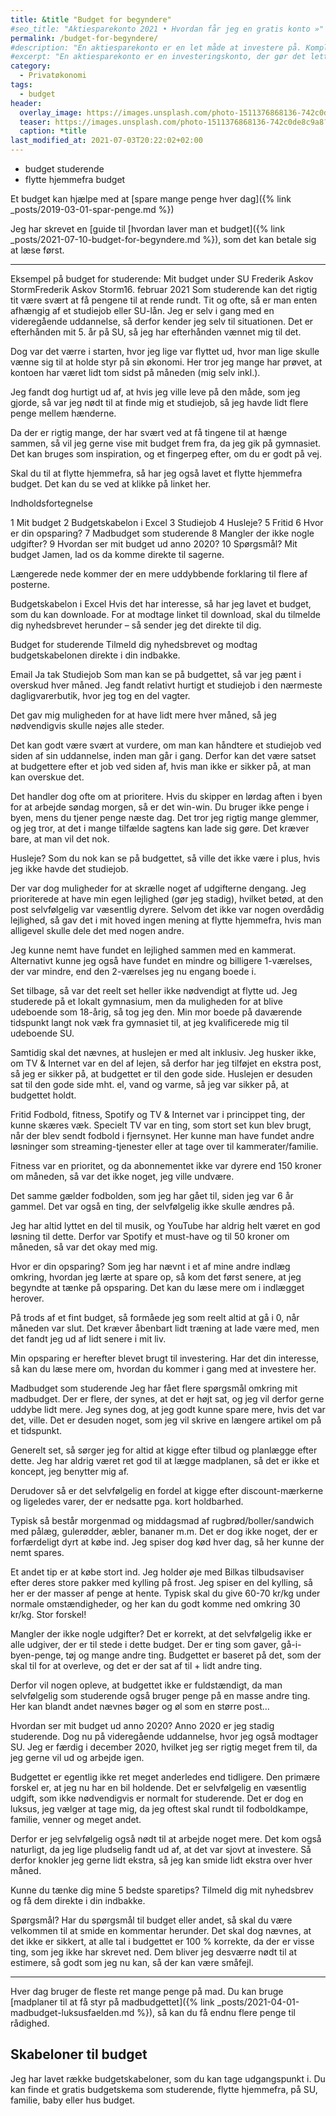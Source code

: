```yaml
---
title: &title "Budget for begyndere"
#seo_title: "Aktiesparekonto 2021 • Hvordan får jeg en gratis konto »"
permalink: /budget-for-begyndere/
#description: "En aktiesparekonto er en let måde at investere på. Komplet guide til beskatning og hvor du kan få en GRATIS aktiesparekonto."
#excerpt: "En aktiesparekonto er en investeringskonto, der gør det lettere for dig at komme i gang med at investere i aktier. Her er alt du skal vide om at investere på en aktiesparekonto."
category:
  - Privatøkonomi
tags:
  - budget
header:
  overlay_image: https://images.unsplash.com/photo-1511376868136-742c0de8c9a8?ixid=MXwxMjA3fDB8MHxwaG90by1wYWdlfHx8fGVufDB8fHw%3D&ixlib=rb-1.2.1&auto=format&fit=crop&w=1950&q=80
  teaser: https://images.unsplash.com/photo-1511376868136-742c0de8c9a8?ixid=MXwxMjA3fDB8MHxwaG90by1wYWdlfHx8fGVufDB8fHw%3D&ixlib=rb-1.2.1&auto=format&fit=crop&w=400&q=80
  caption: *title
last_modified_at: 2021-07-03T20:22:02+02:00
---
```


- budget studerende
- flytte hjemmefra budget


Et budget kan hjælpe med at [spare mange penge hver dag]({% link _posts/2019-03-01-spar-penge.md %})

Jeg har skrevet en [guide til [hvordan laver man et budget]({% link _posts/2021-07-10-budget-for-begyndere.md %}), som det kan betale sig at læse først.

***

 
Eksempel på budget for studerende: Mit budget under SU
Frederik Askov StormFrederik Askov Storm16. februar 2021
Som studerende kan det rigtig tit være svært at få pengene til at rende rundt. Tit og ofte, så er man enten afhængig af et studiejob eller SU-lån. Jeg er selv i gang med en videregående uddannelse, så derfor kender jeg selv til situationen. Det er efterhånden mit 5. år på SU, så jeg har efterhånden vænnet mig til det.


Dog var det værre i starten, hvor jeg lige var flyttet ud, hvor man lige skulle vænne sig til at holde styr på sin økonomi. Her tror jeg mange har prøvet, at kontoen har været lidt tom sidst på måneden (mig selv inkl.).

Jeg fandt dog hurtigt ud af, at hvis jeg ville leve på den måde, som jeg gjorde, så var jeg nødt til at finde mig et studiejob, så jeg havde lidt flere penge mellem hænderne.

Da der er rigtig mange, der har svært ved at få tingene til at hænge sammen, så vil jeg gerne vise mit budget frem fra, da jeg gik på gymnasiet. Det kan bruges som inspiration, og et fingerpeg efter, om du er godt på vej.


 
Skal du til at flytte hjemmefra, så har jeg også lavet et flytte hjemmefra budget. Det kan du se ved at klikke på linket her.

Indholdsfortegnelse

1 Mit budget
2 Budgetskabelon i Excel
3 Studiejob
4 Husleje?
5 Fritid
6 Hvor er din opsparing?
7 Madbudget som studerende
8 Mangler der ikke nogle udgifter?
9 Hvordan ser mit budget ud anno 2020?
10 Spørgsmål?
Mit budget
Jamen, lad os da komme direkte til sagerne.


Længerede nede kommer der en mere uddybbende forklaring til flere af posterne.

Budgetskabelon i Excel
Hvis det har interesse, så har jeg lavet et budget, som du kan downloade. For at modtage linket til download, skal du tilmelde dig nyhedsbrevet herunder – så sender jeg det direkte til dig.

Budget for studerende
Tilmeld dig nyhedsbrevet og modtag budgetskabelonen direkte i din indbakke.

Email
Ja tak
Studiejob
Som man kan se på budgettet, så var jeg pænt i overskud hver måned. Jeg fandt relativt hurtigt et studiejob i den nærmeste dagligvarerbutik, hvor jeg tog en del vagter.

Det gav mig muligheden for at have lidt mere hver måned, så jeg nødvendigvis skulle nøjes alle steder.

Det kan godt være svært at vurdere, om man kan håndtere et studiejob ved siden af sin uddannelse, inden man går i gang. Derfor kan det være satset at budgettere efter et job ved siden af, hvis man ikke er sikker på, at man kan overskue det.

Det handler dog ofte om at prioritere. Hvis du skipper en lørdag aften i byen for at arbejde søndag morgen, så er det win-win. Du bruger ikke penge i byen, mens du tjener penge næste dag. Det tror jeg rigtig mange glemmer, og jeg tror, at det i mange tilfælde sagtens kan lade sig gøre. Det kræver bare, at man vil det nok.

Husleje?
Som du nok kan se på budgettet, så ville det ikke være i plus, hvis jeg ikke havde det studiejob.

Der var dog muligheder for at skrælle noget af udgifterne dengang. Jeg prioriterede at have min egen lejlighed (gør jeg stadig), hvilket betød, at den post selvfølgelig var væsentlig dyrere. Selvom det ikke var nogen overdådig lejlighed, så gav det i mit hoved ingen mening at flytte hjemmefra, hvis man alligevel skulle dele det med nogen andre.

Jeg kunne nemt have fundet en lejlighed sammen med en kammerat. Alternativt kunne jeg også have fundet en mindre og billigere 1-værelses, der var mindre, end den 2-værelses jeg nu engang boede i.

Set tilbage, så var det reelt set heller ikke nødvendigt at flytte ud. Jeg studerede på et lokalt gymnasium, men da muligheden for at blive udeboende som 18-årig, så tog jeg den. Min mor boede på daværende tidspunkt langt nok væk fra gymnasiet til, at jeg kvalificerede mig til udeboende SU.

Samtidig skal det nævnes, at huslejen er med alt inklusiv. Jeg husker ikke, om TV & Internet var en del af lejen, så derfor har jeg tilføjet en ekstra post, så jeg er sikker på, at budgettet er til den gode side. Huslejen er desuden sat til den gode side mht. el, vand og varme, så jeg var sikker på, at budgettet holdt.

Fritid
Fodbold, fitness, Spotify og TV & Internet var i princippet ting, der kunne skæres væk. Specielt TV var en ting, som stort set kun blev brugt, når der blev sendt fodbold i fjernsynet. Her kunne man have fundet andre løsninger som streaming-tjenester eller at tage over til kammerater/familie.

Fitness var en prioritet, og da abonnementet ikke var dyrere end 150 kroner om måneden, så var det ikke noget, jeg ville undvære.

Det samme gælder fodbolden, som jeg har gået til, siden jeg var 6 år gammel. Det var også en ting, der selvfølgelig ikke skulle ændres på.

Jeg har altid lyttet en del til musik, og YouTube har aldrig helt været en god løsning til dette. Derfor var Spotify et must-have og til 50 kroner om måneden, så var det okay med mig.


 
Hvor er din opsparing?
Som jeg har nævnt i et af mine andre indlæg omkring, hvordan jeg lærte at spare op, så kom det først senere, at jeg begyndte at tænke på opsparing. Det kan du læse mere om i indlægget herover.

På trods af et fint budget, så formåede jeg som reelt altid at gå i 0, når måneden var slut. Det kræver åbenbart lidt træning at lade være med, men det fandt jeg ud af lidt senere i mit liv.

Min opsparing er herefter blevet brugt til investering. Har det din interesse, så kan du læse mere om, hvordan du kommer i gang med at investere her.

Madbudget som studerende
Jeg har fået flere spørgsmål omkring mit madbudget. Der er flere, der synes, at det er højt sat, og jeg vil derfor gerne uddybe lidt mere. Jeg synes dog, at jeg godt kunne spare mere, hvis det var det, ville. Det er desuden noget, som jeg vil skrive en længere artikel om på et tidspunkt.

Generelt set, så sørger jeg for altid at kigge efter tilbud og planlægge efter dette. Jeg har aldrig været ret god til at lægge madplanen, så det er ikke et koncept, jeg benytter mig af.

Derudover så er det selvfølgelig en fordel at kigge efter discount-mærkerne og ligeledes varer, der er nedsatte pga. kort holdbarhed.

Typisk så består morgenmad og middagsmad af rugbrød/boller/sandwich med pålæg, gulerødder, æbler, bananer m.m. Det er dog ikke noget, der er forfærdeligt dyrt at købe ind. Jeg spiser dog kød hver dag, så her kunne der nemt spares.

Et andet tip er at købe stort ind. Jeg holder øje med Bilkas tilbudsaviser efter deres store pakker med kylling på frost. Jeg spiser en del kylling, så her er der masser af penge at hente. Typisk skal du give 60-70 kr/kg under normale omstændigheder, og her kan du godt komme ned omkring 30 kr/kg. Stor forskel!

Mangler der ikke nogle udgifter?
Det er korrekt, at det selvfølgelig ikke er alle udgiver, der er til stede i dette budget. Der er ting som gaver, gå-i-byen-penge, tøj og mange andre ting. Budgettet er baseret på det, som der skal til for at overleve, og det er der sat af til + lidt andre ting.

Derfor vil nogen opleve, at budgettet ikke er fuldstændigt, da man selvfølgelig som studerende også bruger penge på en masse andre ting. Her kan blandt andet nævnes bøger og øl som en større post…


 
Hvordan ser mit budget ud anno 2020?
Anno 2020 er jeg stadig studerende. Dog nu på videregående uddannelse, hvor jeg også modtager SU. Jeg er færdig i december 2020, hvilket jeg ser rigtig meget frem til, da jeg gerne vil ud og arbejde igen.

Budgettet er egentlig ikke ret meget anderledes end tidligere. Den primære forskel er, at jeg nu har en bil holdende. Det er selvfølgelig en væsentlig udgift, som ikke nødvendigvis er normalt for studerende. Det er dog en luksus, jeg vælger at tage mig, da jeg oftest skal rundt til fodboldkampe, familie, venner og meget andet.

Derfor er jeg selvfølgelig også nødt til at arbejde noget mere. Det kom også naturligt, da jeg lige pludselig fandt ud af, at det var sjovt at investere. Så derfor knokler jeg gerne lidt ekstra, så jeg kan smide lidt ekstra over hver måned.

Kunne du tænke dig mine 5 bedste sparetips? Tilmeld dig mit nyhedsbrev og få dem direkte i din indbakke.

Spørgsmål?
Har du spørgsmål til budget eller andet, så skal du være velkommen til at smide en kommentar herunder. Det skal dog nævnes, at det ikke er sikkert, at alle tal i budgettet er 100 % korrekte, da der er visse ting, som jeg ikke har skrevet ned. Dem bliver jeg desværre nødt til at estimere, så godt som jeg nu kan, så der kan være småfejl.


***



Hver dag bruger de fleste ret mange penge på mad. Du kan bruge [madplaner til at få styr på madbudgettet]({% link _posts/2021-04-01-madbudget-luksusfaelden.md %}), så kan du få endnu flere penge til rådighed.

## Skabeloner til budget

Jeg har lavet række budgetskabeloner, som du kan tage udgangspunkt i. Du kan finde et gratis budgetskema som studerende, flytte hjemmefra, på SU, familie, baby eller hus budget.
